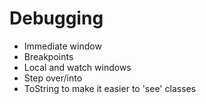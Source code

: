 # Debugging

- Immediate window
- Breakpoints
- Local and watch windows
- Step over/into
- ToString to make it easier to 'see' classes
